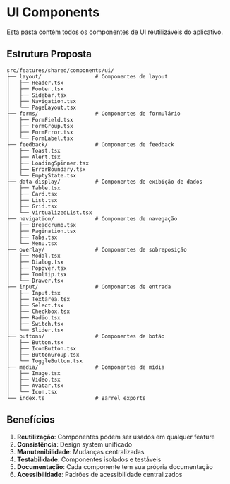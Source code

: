 # UI Components

Esta pasta contém todos os componentes de UI reutilizáveis do aplicativo.

## Estrutura Proposta

```
src/features/shared/components/ui/
├── layout/                 # Componentes de layout
│   ├── Header.tsx
│   ├── Footer.tsx
│   ├── Sidebar.tsx
│   ├── Navigation.tsx
│   └── PageLayout.tsx
├── forms/                  # Componentes de formulário
│   ├── FormField.tsx
│   ├── FormGroup.tsx
│   ├── FormError.tsx
│   └── FormLabel.tsx
├── feedback/               # Componentes de feedback
│   ├── Toast.tsx
│   ├── Alert.tsx
│   ├── LoadingSpinner.tsx
│   ├── ErrorBoundary.tsx
│   └── EmptyState.tsx
├── data-display/           # Componentes de exibição de dados
│   ├── Table.tsx
│   ├── Card.tsx
│   ├── List.tsx
│   ├── Grid.tsx
│   └── VirtualizedList.tsx
├── navigation/             # Componentes de navegação
│   ├── Breadcrumb.tsx
│   ├── Pagination.tsx
│   ├── Tabs.tsx
│   └── Menu.tsx
├── overlay/                # Componentes de sobreposição
│   ├── Modal.tsx
│   ├── Dialog.tsx
│   ├── Popover.tsx
│   ├── Tooltip.tsx
│   └── Drawer.tsx
├── input/                  # Componentes de entrada
│   ├── Input.tsx
│   ├── Textarea.tsx
│   ├── Select.tsx
│   ├── Checkbox.tsx
│   ├── Radio.tsx
│   ├── Switch.tsx
│   └── Slider.tsx
├── buttons/                # Componentes de botão
│   ├── Button.tsx
│   ├── IconButton.tsx
│   ├── ButtonGroup.tsx
│   └── ToggleButton.tsx
├── media/                  # Componentes de mídia
│   ├── Image.tsx
│   ├── Video.tsx
│   ├── Avatar.tsx
│   └── Icon.tsx
└── index.ts                # Barrel exports
```

## Benefícios

1. **Reutilização**: Componentes podem ser usados em qualquer feature
2. **Consistência**: Design system unificado
3. **Manutenibilidade**: Mudanças centralizadas
4. **Testabilidade**: Componentes isolados e testáveis
5. **Documentação**: Cada componente tem sua própria documentação
6. **Acessibilidade**: Padrões de acessibilidade centralizados

